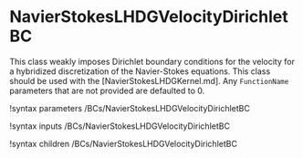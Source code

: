 # NavierStokesLHDGVelocityDirichletBC

This class weakly imposes Dirichlet boundary conditions for the velocity for a
hybridized discretization of the Navier-Stokes equations. This class should be
used with the [NavierStokesLHDGKernel.md]. Any `FunctionName` parameters
that are not provided are defaulted to 0.

!syntax parameters /BCs/NavierStokesLHDGVelocityDirichletBC

!syntax inputs /BCs/NavierStokesLHDGVelocityDirichletBC

!syntax children /BCs/NavierStokesLHDGVelocityDirichletBC
